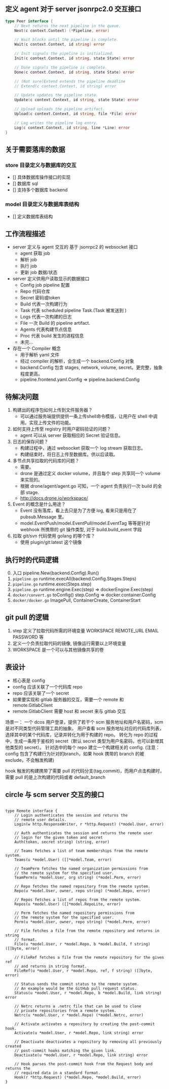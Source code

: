 ## 定义 agent 对于 server jsonrpc2.0 交互接口

```go
type Peer interface {
	// Next returns the next pipeline in the queue.
	Next(c context.Context) (*Pipeline, error)

	// Wait blocks until the pipeline is complete.
	Wait(c context.Context, id string) error

	// Init signals the pipeline is initialized.
	Init(c context.Context, id string, state State) error

	// Done signals the pipeline is complete.
	Done(c context.Context, id string, state State) error

	// (Not sure)Extend extends the pipeline deadline
	// Extend(c context.Context, id string) error

	// Update updates the pipeline state.
	Update(c context.Context, id string, state State) error

	// Upload uploads the pipeline artifact.
	Upload(c context.Context, id string, file *File) error

	// Log writes the pipeline log entry.
	Log(c context.Context, id string, line *Line) error
}
```

## 关于需要落库的数据

### store 目录定义与数据库的交互

* [] 具体数据库操作接口的实现
* [] 数据库 sql
* [] 支持多个数据库 backend

### model 目录定义与数据库表结构

* [] 定义数据库表结构

## 工作流程描述

* server 定义与 agent 交互的 基于 jsonrpc2 的 websocket 接口
    * agent 获取 job
    * 解析 job
    * 执行 job 
    * 更新 job 数据/状态
* server 定义供用户读取显示的数据接口
    * Config job pipeline 配置
    * Repo 代码仓库
    * Secret 密码或token
    * Build 代表一次构建行为
    * Task 代表 scheduled pipeline Task.(Task 被发送到 )
	* Logs 代表一次构建的日志
    * File 一次 Build 的 pipeline artifact.
	* Agents 代表构建节点信息
    * Proc 代表 build 发生的进程信息
	* 未完...
* 存在一个 Compiler 概念
	* 用于解析 yaml 文件
	* 经过 compiler 的解析，会生成一个 backend.Config 对象
	* backend.Config 包含 stages, network, volume, secret。更完整，抽象程度更高。
	* pipeline.frontend.yaml.Config => pipeline.backend.Config


## 待解决问题

1. 构建出的程序包如何上传到文件服务器？
	* 可以通过服务端提供提供一条上传shell命令模版，让用户在 shell 中调用。实现上传文件的功能。
2. 如何支持上传至 registry 时用户密码验证的问题？
	* agent 可以从 server 获取相应的 Secret 验证信息。
3. 日志的保存问题？
	* 构建过程中，通过 websocket 获取一个 log stream 获取日志。
	* 构建结束时，将日志上传至数据库。供以后读取。
4. 多节点共享拉取的代码库的问题？
	* 需要。
	* drone 是通过定义 docker volume，并且每个 step 共享同一个 volume 来实现的。
	* 根据 drone/agent/agent.go 可知，一个 agent 负责执行一次 build 的全部 stage.
	* http://docs.drone.io/workspace/
5. Event 的概念是什么用途？
	* Event 没有落库，看上去只是为了方便 log, 看来只是用在了 pubsub.Message 里。 
	* model.EventPush/model.EventPull/model.EventTag 等等是针对 webhook 所携带的 git 操作类型, 对于 build.build_event 字段
6. 拉取 git/svn 代码使用 golang 的哪个库？
	* 使用 plugin/git:latest 这个镜像

## 执行时的代码逻辑
0. 入口 pipeline.New(backend.Config).Run()
1. `pipeline.go` runtime.execAll(backend.Config.Stages.Steps)
2. `pipeline.go` runtime.exec(Steps.step)
3. `pipeline.go` runtime.engine.Exec(step) => dockerEngine.Exec(step)
4. `docker/convert.go` toConfig() step.Config => docker.container.Config
5. `docker/docker.go` ImagePull, ContainerCreate, ContainerStart

## git pull 的逻辑
1. step 定义了拉取代码所需的环境变量 WORKSPACE REMOTE_URL EMAIL PASSWORD 等
2. 定义一个负责拉取代码的镜像, 镜像运行需要以上环境变量
3. WORKSPACE 是一个可以与其他镜像共享的卷

## 表设计

* 核心表是 config
* config 应该关联了一个代码库 repo
* repo 应该关联了一个 secret
* 如果要实现和 gitlab 服务器的交互，需要一个 remote 和 remote.GitlabClient
* remote.GitlabClient 需要 host 和 secret 来与 gitlab 交互

场景一：
一个 dcos 用户登录，提供了若干个 scm 服务地址和用户名密码，scm 是对不同类型代码管理工具的抽象。
用户查看 scm 服务地址对应的代码库列表，选择其中的某个代码库，记录并转化为用于构建的 repo。
转化为 repo 的过程中，生成一条用于鉴权的 secret（默认 secret 类型为用户名密码，也可以新增其他类型的 secret）。
针对选中的每个 repo 建立一个构建相关的 config. (注意：config 包含了构建行为针对的branch，如果 hook 携带的 branch 的被 exclude，不会触发构建)

hook 触发的构建携带了需要 pull 的代码分支(tag,commit)，而用户点击构建时，需要 pull 的是上次构建的代码或者 default_branch

## circle 与 scm server 交互的接口

```golang

type Remote interface {
	// Login authenticates the session and returns the
	// remote user details.
	Login(w http.ResponseWriter, r *http.Request) (*model.User, error)

	// Auth authenticates the session and returns the remote user
	// login for the given token and secret
	Auth(token, secret string) (string, error)

	// Teams fetches a list of team memberships from the remote system.
	Teams(u *model.User) ([]*model.Team, error)

	// TeamPerm fetches the named organization permissions from
	// the remote system for the specified user.
	TeamPerm(u *model.User, org string) (*model.Perm, error)

	// Repo fetches the named repository from the remote system.
	Repo(u *model.User, owner, repo string) (*model.Repo, error)

	// Repos fetches a list of repos from the remote system.
	Repos(u *model.User) ([]*model.RepoLite, error)

	// Perm fetches the named repository permissions from
	// the remote system for the specified user.
	Perm(u *model.User, owner, repo string) (*model.Perm, error)

	// File fetches a file from the remote repository and returns in string
	// format.
	File(u *model.User, r *model.Repo, b *model.Build, f string) ([]byte, error)

	// FileRef fetches a file from the remote repository for the given ref
	// and returns in string format.
	FileRef(u *model.User, r *model.Repo, ref, f string) ([]byte, error)

	// Status sends the commit status to the remote system.
	// An example would be the GitHub pull request status.
	Status(u *model.User, r *model.Repo, b *model.Build, link string) error

	// Netrc returns a .netrc file that can be used to clone
	// private repositories from a remote system.
	Netrc(u *model.User, r *model.Repo) (*model.Netrc, error)

	// Activate activates a repository by creating the post-commit hook.
	Activate(u *model.User, r *model.Repo, link string) error

	// Deactivate deactivates a repository by removing all previously created
	// post-commit hooks matching the given link.
	Deactivate(u *model.User, r *model.Repo, link string) error

	// Hook parses the post-commit hook from the Request body and returns the
	// required data in a standard format.
	Hook(r *http.Request) (*model.Repo, *model.Build, error)
}

```